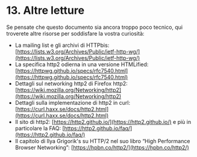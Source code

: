 # 13. Altre letture

Se pensate che questo documento sia ancora troppo poco tecnico, qui troverete altre risorse per soddisfare la vostra curiosità:

* La mailing list e gli archivi di HTTPbis: [https://lists.w3.org/Archives/Public/ietf-http-wg/](https://lists.w3.org/Archives/Public/ietf-http-wg/)
* La specifica http2 odierna in una versione HTMLified: [https://httpwg.github.io/specs/rfc7540.html](https://httpwg.github.io/specs/rfc7540.html)
* Dettagli sul networking http2 di Firefox http2: [https://wiki.mozilla.org/Networking/http2](https://wiki.mozilla.org/Networking/http2)
* Dettagli sulla implementazione di http2 in curl: [https://curl.haxx.se/docs/http2.html](https://curl.haxx.se/docs/http2.html)
* Il sito di http2: [https://http2.github.io/](https://http2.github.io/) e più in particolare la FAQ: [https://http2.github.io/faq/](https://http2.github.io/faq/)
* Il capitolo di Ilya Grigorik's su HTTP/2 nel suo libro “High Performance Browser Networking”: [https://hpbn.co/http2/](https://hpbn.co/http2/)

